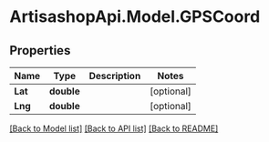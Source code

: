 # ArtisashopApi.Model.GPSCoord

## Properties

Name | Type | Description | Notes
------------ | ------------- | ------------- | -------------
**Lat** | **double** |  | [optional] 
**Lng** | **double** |  | [optional] 

[[Back to Model list]](../README.md#documentation-for-models) [[Back to API list]](../README.md#documentation-for-api-endpoints) [[Back to README]](../README.md)

